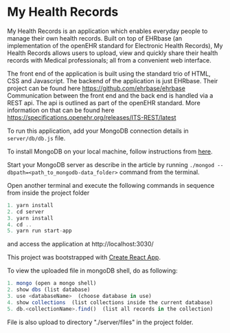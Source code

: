 
# My Health Records

  My Health Records is an application which enables everyday people to manage their own health records. Built on top of EHRbase (an implementation of the openEHR standard for Electronic Health Records), My Health Records allows users to upload, view and quickly share their health records with Medical professionals; all from a convenient web interface.
  
  The front end of the application is built using the standard trio of HTML, CSS and Javascript. The backend of the application is just EHRbase. Their project can be found here https://github.com/ehrbase/ehrbase Communication between the front end and the back end is handled via a REST api. The api is outlined as part of the openEHR standard. More information on that can be found here https://specifications.openehr.org/releases/ITS-REST/latest
  
To run this application, add your MongoDB connection details in `server/db/db.js` file.

To install MongoDB on your local machine, follow instructions from [here](https://levelup.gitconnected.com/how-to-install-mongodb-database-on-local-environment-19a8a76f1b92?source=friends_link&sk=416b443bad1f86b292e4b72602cf5c9b).

Start your MongoDB server as describe in the article by running `./mongod --dbpath=<path_to_mongodb-data_folder>` command from the terminal.

Open another terminal and execute the following commands in sequence from inside the project folder

```js
1. yarn install
2. cd server
3. yarn install
4. cd ..
5. yarn run start-app
```

and access the application at http://localhost:3030/

This project was bootstrapped with [Create React App](https://github.com/facebook/create-react-app).

To view the uploaded file in mongoDB shell, do as following:
```js
1. mongo (open a mongo shell)
2. show dbs (list database)
3. use <databaseName>  (choose database in use)
4. show collections  (list collections inside the current database)
5. db.<collectionName>.find()  (list all records in the collection)
```
File is also upload to directory "./server/files" in the project folder.
